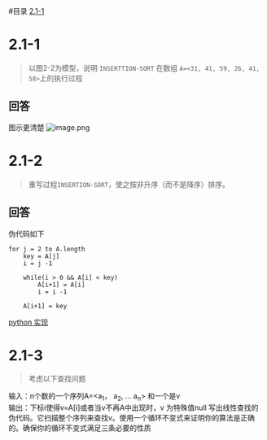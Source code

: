 #目录
[2.1-1](#2.1-1)

# 2.1-1
> 以图2-2为模型，说明 `INSERTTION-SORT` 在数组 `A=<31, 41, 59, 26, 41, 58>`上的执行过程

## 回答
图示更清楚
![image.png](http://ww1.sinaimg.cn/large/d1bc6e1egy1glkwvn8o63j20u0140nlb.jpg)



# 2.1-2
> 重写过程`INSERTION-SORT`，使之按非升序（而不是降序）排序。

## 回答
伪代码如下
```
for j = 2 to A.length
    key = A[j]
    i = j -1
    
    while(i > 0 && A[i] < key)
        A[i+1] = A[i]
        i = i -1
        
    A[i+1] = key
```

[python 实现](./code/code2.1-2.py)


# 2.1-3
> 考虑以下查找问题

输入：n个数的一个序列A=<a<sub>1</sub>， a<sub>2</sub>, ... a<sub>n</sub>> 和一个是v  
输出：下标i使得v=A[i]或者当v不再A中出现时，v 为特殊值null
写出线性查找的伪代码。它扫描整个序列来查找v。使用一个循环不变式来证明你的算法是正确的。确保你的循环不变式满足三条必要的性质

